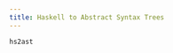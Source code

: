 ```yaml
---
title: Haskell to Abstract Syntax Trees
---
```


```{.unwrap pipe="./root/data/scripts/git2md.sh"}
hs2ast
```

